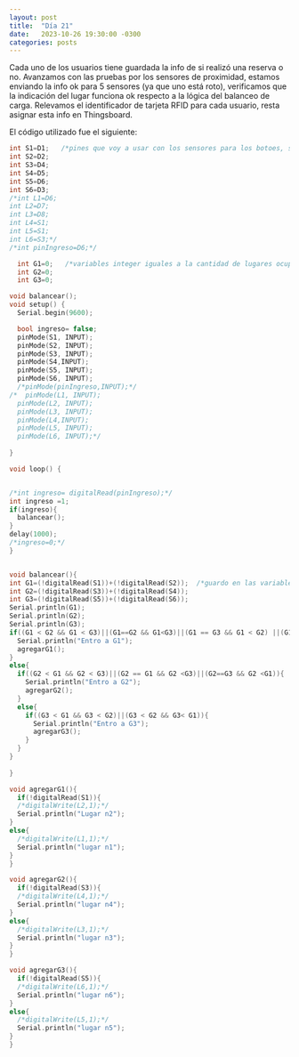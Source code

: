 ```yaml
---
layout: post
title:  "Día 21"
date:   2023-10-26 19:30:00 -0300
categories: posts
---
```


Cada uno de los usuarios tiene guardada la info de si realizó una reserva o no. Avanzamos con las pruebas por los sensores de proximidad, estamos enviando la info ok para 5 sensores (ya que uno está roto), verificamos que la indicación del lugar funciona ok respecto a la lógica del balanceo de carga. Relevamos el identificador de tarjeta RFID para cada usuario, resta asignar esta info en Thingsboard.

El código utilizado fue el siguiente:

```c++
int S1=D1;   /*pines que voy a usar con los sensores para los botoes, suponiendo que uso pines del 1 al 6*, pin7 es accionador de entrada de vehiculo*/ 
int S2=D2;
int S3=D4;
int S4=D5;
int S5=D6;
int S6=D3;
/*int L1=D6;
int L2=D7;
int L3=D8;
int L4=S1;
int L5=S1;
int L6=S3;*/
/*int pinIngreso=D6;*/

  int G1=0;   /*variables integer iguales a la cantidad de lugares ocupados en cada grupo*/
  int G2=0;
  int G3=0;

void balancear();
void setup() {
  Serial.begin(9600);

  bool ingreso= false;
  pinMode(S1, INPUT);
  pinMode(S2, INPUT);
  pinMode(S3, INPUT);
  pinMode(S4,INPUT);
  pinMode(S5, INPUT);
  pinMode(S6, INPUT);
  /*pinMode(pinIngreso,INPUT);*/
/*  pinMode(L1, INPUT);
  pinMode(L2, INPUT);
  pinMode(L3, INPUT);
  pinMode(L4,INPUT);
  pinMode(L5, INPUT);
  pinMode(L6, INPUT);*/
  
}

void loop() {


/*int ingreso= digitalRead(pinIngreso);*/
int ingreso =1;
if(ingreso){
  balancear();
}
delay(1000);
/*ingreso=0;*/
}


void balancear(){
int G1=(!digitalRead(S1))+(!digitalRead(S2));  /*guardo en las variables los estados de los estacionamientos*/
int G2=(!digitalRead(S3))+(!digitalRead(S4));
int G3=(!digitalRead(S5))+(!digitalRead(S6));
Serial.println(G1);
Serial.println(G2);
Serial.println(G3);
if((G1 < G2 && G1 < G3)||(G1==G2 && G1<G3)||(G1 == G3 && G1 < G2) ||(G1==G2&&G1==G3 )){
  Serial.println("Entro a G1");
  agregarG1();
}
else{
  if((G2 < G1 && G2 < G3)||(G2 == G1 && G2 <G3)||(G2==G3 && G2 <G1)){
    Serial.println("Entro a G2");
    agregarG2();
  }
  else{
    if((G3 < G1 && G3 < G2)||(G3 < G2 && G3< G1)){
      Serial.println("Entro a G3");
      agregarG3();
    }
  }
}
  
}

void agregarG1(){
  if(!digitalRead(S1)){
  /*digitalWrite(L2,1);*/
  Serial.println("Lugar n2");
}
else{
  /*digitalWrite(L1,1);*/
  Serial.println("lugar n1");
}
}

void agregarG2(){
  if(!digitalRead(S3)){
  /*digitalWrite(L4,1);*/
  Serial.println("lugar n4");
}
else{
  /*digitalWrite(L3,1);*/
  Serial.println("lugar n3");
}
}

void agregarG3(){
  if(!digitalRead(S5)){
  /*digitalWrite(L6,1);*/
  Serial.println("lugar n6");
}
else{
  /*digitalWrite(L5,1);*/
  Serial.println("lugar n5");
}
}
```
